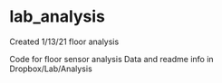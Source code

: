 # lab_analysis
 Created 1/13/21 floor analysis

Code for floor sensor analysis
Data and readme info in Dropbox/Lab/Analysis

